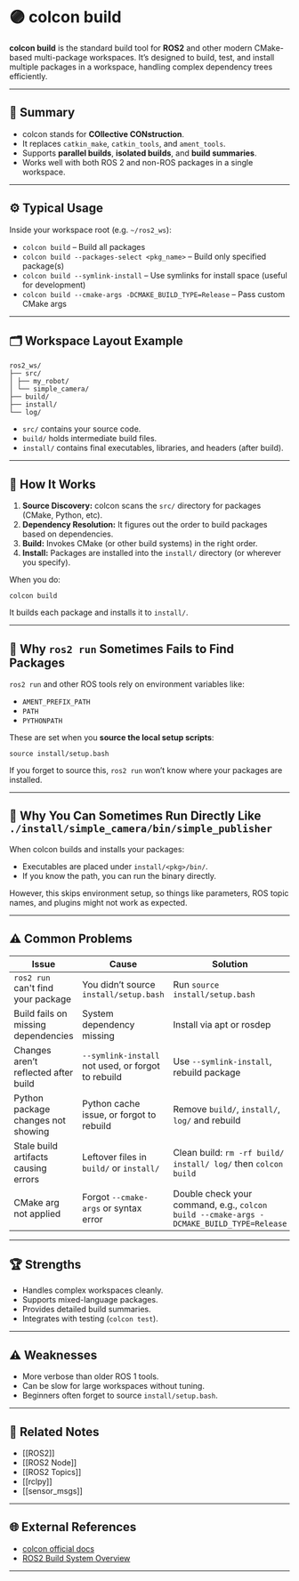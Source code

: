 # 🟣 colcon build

**colcon build** is the standard build tool for **ROS2** and other modern CMake-based multi-package workspaces. It’s designed to build, test, and install multiple packages in a workspace, handling complex dependency trees efficiently.

---

## 🧠 Summary

- colcon stands for **COllective CONstruction**.
- It replaces `catkin_make`, `catkin_tools`, and `ament_tools`.
- Supports **parallel builds**, **isolated builds**, and **build summaries**.
- Works well with both ROS 2 and non-ROS packages in a single workspace.

---

## ⚙️ Typical Usage

Inside your workspace root (e.g. `~/ros2_ws`):

- `colcon build` – Build all packages
- `colcon build --packages-select <pkg_name>` – Build only specified package(s)
- `colcon build --symlink-install` – Use symlinks for install space (useful for development)
- `colcon build --cmake-args -DCMAKE_BUILD_TYPE=Release` – Pass custom CMake args

---

## 🗂️ Workspace Layout Example

```
ros2_ws/
├── src/
│ ├── my_robot/
│ └── simple_camera/
├── build/
├── install/
└── log/
```

- `src/` contains your source code.
- `build/` holds intermediate build files.
- `install/` contains final executables, libraries, and headers (after build).

---

## 🚀 How It Works

1. **Source Discovery:** colcon scans the `src/` directory for packages (CMake, Python, etc).
2. **Dependency Resolution:** It figures out the order to build packages based on dependencies.
3. **Build:** Invokes CMake (or other build systems) in the right order.
4. **Install:** Packages are installed into the `install/` directory (or wherever you specify).

When you do:

`colcon build`

It builds each package and installs it to `install/`.

---

## 🤔 Why `ros2 run` Sometimes Fails to Find Packages

`ros2 run` and other ROS tools rely on environment variables like:

- `AMENT_PREFIX_PATH`
- `PATH`
- `PYTHONPATH`

These are set when you **source the local setup scripts**:

`source install/setup.bash`

If you forget to source this, `ros2 run` won’t know where your packages are installed.

---

## 🤔 Why You Can Sometimes Run Directly Like `./install/simple_camera/bin/simple_publisher`

When colcon builds and installs your packages:

- Executables are placed under `install/<pkg>/bin/`.
- If you know the path, you can run the binary directly.

However, this skips environment setup, so things like parameters, ROS topic names, and plugins might not work as expected.

---

## ⚠️ Common Problems

| Issue | Cause | Solution |
|-------|-------|----------|
| `ros2 run` can't find your package | You didn’t source `install/setup.bash` | Run `source install/setup.bash` |
| Build fails on missing dependencies | System dependency missing | Install via apt or rosdep |
| Changes aren’t reflected after build | `--symlink-install` not used, or forgot to rebuild | Use `--symlink-install`, rebuild package |
| Python package changes not showing | Python cache issue, or forgot to rebuild | Remove `build/`, `install/`, `log/` and rebuild |
| Stale build artifacts causing errors | Leftover files in `build/` or `install/` | Clean build: `rm -rf build/ install/ log/` then `colcon build` |
| CMake arg not applied | Forgot `--cmake-args` or syntax error | Double check your command, e.g., `colcon build --cmake-args -DCMAKE_BUILD_TYPE=Release` |

---

## 🏆 Strengths

- Handles complex workspaces cleanly.
- Supports mixed-language packages.
- Provides detailed build summaries.
- Integrates with testing (`colcon test`).

---

## ⚠️ Weaknesses

- More verbose than older ROS 1 tools.
- Can be slow for large workspaces without tuning.
- Beginners often forget to source `install/setup.bash`.

---

## 🔗 Related Notes

- [[ROS2]]
- [[ROS2 Node]]
- [[ROS2 Topics]]
- [[rclpy]]
- [[sensor_msgs]]

---

## 🌐 External References

- [colcon official docs](https://colcon.readthedocs.io)
- [ROS2 Build System Overview](https://docs.ros.org/en/rolling/How-To-Guides/Ament-CMake-Documentation.html)

---
